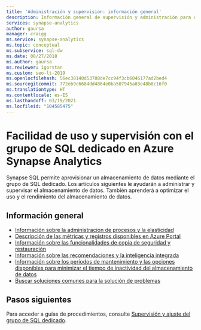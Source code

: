 ```yaml
---
title: 'Administración y supervisión: información general'
description: Información general de supervisión y administración para el uso de recursos, la actividad de registros y consultas, las recomendaciones y la protección de datos (copia de seguridad y restauración) con el grupo de SQL dedicado en Azure Synapse Analytics.
services: synapse-analytics
author: gaursa
manager: craigg
ms.service: synapse-analytics
ms.topic: conceptual
ms.subservice: sql-dw
ms.date: 08/27/2018
ms.author: gaursa
ms.reviewer: igorstan
ms.custom: seo-lt-2019
ms.openlocfilehash: 56ec38140d53788de7cc94f3cb6046177ad2bed4
ms.sourcegitcommit: 772eb9c6684dd4864e0ba507945a83e48b8c16f0
ms.translationtype: HT
ms.contentlocale: es-ES
ms.lasthandoff: 03/19/2021
ms.locfileid: "104585475"
---
```

# <a name="manageability-and-monitoring-with-dedicated-sql-pool-in-azure-synapse-analytics"></a>Facilidad de uso y supervisión con el grupo de SQL dedicado en Azure Synapse Analytics

Synapse SQL permite aprovisionar un almacenamiento de datos mediante el grupo de SQL dedicado. Los artículos siguientes le ayudarán a administrar y supervisar el almacenamiento de datos. También aprenderá a optimizar el uso y el rendimiento del almacenamiento de datos.

## <a name="overview"></a>Información general

* [Información sobre la administración de procesos y la elasticidad](sql-data-warehouse-manage-compute-overview.md)
* [Descripción de las métricas y registros disponibles en Azure Portal](sql-data-warehouse-concept-resource-utilization-query-activity.md)
* [Información sobre las funcionalidades de copia de seguridad y restauración](backup-and-restore.md)
* [Información sobre las recomendaciones y la inteligencia integrada](sql-data-warehouse-concept-recommendations.md)
* [Información sobre los períodos de mantenimiento y las opciones disponibles para minimizar el tiempo de inactividad del almacenamiento de datos](maintenance-scheduling.md)
* [Buscar soluciones comunes para la solución de problemas](sql-data-warehouse-troubleshoot.md)


## <a name="next-steps"></a>Pasos siguientes
Para acceder a guías de procedimientos, consulte [Supervisión y ajuste del grupo de SQL dedicado](sql-data-warehouse-manage-monitor.md).